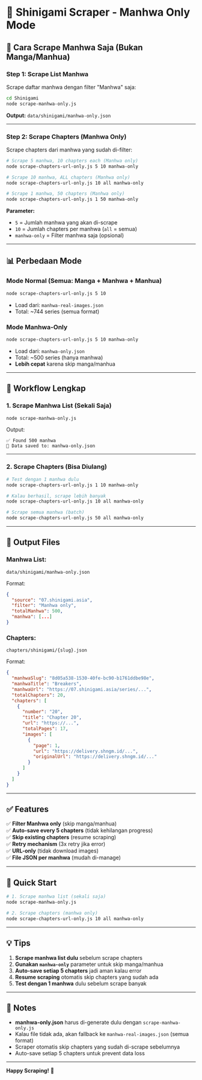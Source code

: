 # 📖 Shinigami Scraper - Manhwa Only Mode

## 🎯 Cara Scrape Manhwa Saja (Bukan Manga/Manhua)

### **Step 1: Scrape List Manhwa**

Scrape daftar manhwa dengan filter "Manhwa" saja:

```bash
cd Shinigami
node scrape-manhwa-only.js
```

**Output:** `data/shinigami/manhwa-only.json`

---

### **Step 2: Scrape Chapters (Manhwa Only)**

Scrape chapters dari manhwa yang sudah di-filter:

```bash
# Scrape 5 manhwa, 10 chapters each (Manhwa only)
node scrape-chapters-url-only.js 5 10 manhwa-only

# Scrape 10 manhwa, ALL chapters (Manhwa only)
node scrape-chapters-url-only.js 10 all manhwa-only

# Scrape 1 manhwa, 50 chapters (Manhwa only)
node scrape-chapters-url-only.js 1 50 manhwa-only
```

**Parameter:**
- `5` = Jumlah manhwa yang akan di-scrape
- `10` = Jumlah chapters per manhwa (`all` = semua)
- `manhwa-only` = Filter manhwa saja (opsional)

---

## 📊 Perbedaan Mode

### **Mode Normal (Semua: Manga + Manhwa + Manhua)**

```bash
node scrape-chapters-url-only.js 5 10
```

- Load dari: `manhwa-real-images.json`
- Total: ~744 series (semua format)

### **Mode Manhwa-Only**

```bash
node scrape-chapters-url-only.js 5 10 manhwa-only
```

- Load dari: `manhwa-only.json`
- Total: ~500 series (hanya manhwa)
- **Lebih cepat** karena skip manga/manhua

---

## 🔄 Workflow Lengkap

### **1. Scrape Manhwa List (Sekali Saja)**

```bash
node scrape-manhwa-only.js
```

Output:
```
✅ Found 500 manhwa
💾 Data saved to: manhwa-only.json
```

---

### **2. Scrape Chapters (Bisa Diulang)**

```bash
# Test dengan 1 manhwa dulu
node scrape-chapters-url-only.js 1 10 manhwa-only

# Kalau berhasil, scrape lebih banyak
node scrape-chapters-url-only.js 10 all manhwa-only

# Scrape semua manhwa (batch)
node scrape-chapters-url-only.js 50 all manhwa-only
```

---

## 📁 Output Files

### **Manhwa List:**
```
data/shinigami/manhwa-only.json
```

Format:
```json
{
  "source": "07.shinigami.asia",
  "filter": "Manhwa only",
  "totalManhwa": 500,
  "manhwa": [...]
}
```

### **Chapters:**
```
chapters/shinigami/{slug}.json
```

Format:
```json
{
  "manhwaSlug": "8d05a538-1530-40fe-bc90-b1761ddbe98e",
  "manhwaTitle": "Breakers",
  "manhwaUrl": "https://07.shinigami.asia/series/...",
  "totalChapters": 20,
  "chapters": [
    {
      "number": "20",
      "title": "Chapter 20",
      "url": "https://...",
      "totalPages": 17,
      "images": [
        {
          "page": 1,
          "url": "https://delivery.shngm.id/...",
          "originalUrl": "https://delivery.shngm.id/..."
        }
      ]
    }
  ]
}
```

---

## ✅ Features

✅ **Filter Manhwa only** (skip manga/manhua)  
✅ **Auto-save every 5 chapters** (tidak kehilangan progress)  
✅ **Skip existing chapters** (resume scraping)  
✅ **Retry mechanism** (3x retry jika error)  
✅ **URL-only** (tidak download images)  
✅ **File JSON per manhwa** (mudah di-manage)  

---

## 🚀 Quick Start

```bash
# 1. Scrape manhwa list (sekali saja)
node scrape-manhwa-only.js

# 2. Scrape chapters (manhwa only)
node scrape-chapters-url-only.js 10 all manhwa-only
```

---

## 💡 Tips

1. **Scrape manhwa list dulu** sebelum scrape chapters
2. **Gunakan `manhwa-only`** parameter untuk skip manga/manhua
3. **Auto-save setiap 5 chapters** jadi aman kalau error
4. **Resume scraping** otomatis skip chapters yang sudah ada
5. **Test dengan 1 manhwa** dulu sebelum scrape banyak

---

## 📝 Notes

- **manhwa-only.json** harus di-generate dulu dengan `scrape-manhwa-only.js`
- Kalau file tidak ada, akan fallback ke `manhwa-real-images.json` (semua format)
- Scraper otomatis skip chapters yang sudah di-scrape sebelumnya
- Auto-save setiap 5 chapters untuk prevent data loss

---

**Happy Scraping!** 🎉
